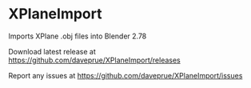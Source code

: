 # XPlaneImport
Imports XPlane .obj files into Blender 2.78

Download latest release at https://github.com/daveprue/XPlaneImport/releases

Report any issues at https://github.com/daveprue/XPlaneImport/issues

